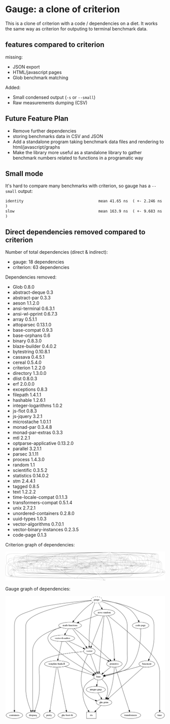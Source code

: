 # Gauge: a clone of criterion

This is a clone of criterion with a code / dependencies on a diet. It works the same way as criterion
for outputing to terminal benchmark data.

## features compared to criterion

missing:

* JSON export
* HTML/javascript pages
* Glob benchmark matching

Added:

* Small condensed output (`-s` or `--small`)
* Raw measurements dumping (CSV)

## Future Feature Plan

* Remove further dependencies
* storing benchmarks data in CSV and JSON
* Add a standalone program taking benchmark data files and rendering to html/javascript/graphs
* Make the library more useful as a standalone library to gather benchmark numbers related to functions in a programatic way

## Small mode

It's hard to compare many benchmarks with criterion, so gauge has a `--small` output:

```
identity                                 mean 41.65 ns  ( +- 2.246 ns  )
slow                                     mean 163.9 ns  ( +- 9.683 ns  )
```

## Direct dependencies removed compared to criterion

Number of total dependencies (direct & indirect):

* gauge: 18 dependencies
* criterion: 63 dependencies

Dependencies removed:

* Glob 0.8.0
* abstract-deque 0.3
* abstract-par 0.3.3
* aeson 1.1.2.0
* ansi-terminal 0.6.3.1
* ansi-wl-pprint 0.6.7.3
* array 0.5.1.1
* attoparsec 0.13.1.0
* base-compat 0.9.3
* base-orphans 0.6
* binary 0.8.3.0
* blaze-builder 0.4.0.2
* bytestring 0.10.8.1
* cassava 0.4.5.1
* cereal 0.5.4.0
* criterion 1.2.2.0
* directory 1.3.0.0
* dlist 0.8.0.3
* erf 2.0.0.0
* exceptions 0.8.3
* filepath 1.4.1.1
* hashable 1.2.6.1
* integer-logarithms 1.0.2
* js-flot 0.8.3
* js-jquery 3.2.1
* microstache 1.0.1.1
* monad-par 0.3.4.8
* monad-par-extras 0.3.3
* mtl 2.2.1
* optparse-applicative 0.13.2.0
* parallel 3.2.1.1
* parsec 3.1.11
* process 1.4.3.0
* random 1.1
* scientific 0.3.5.2
* statistics 0.14.0.2
* stm 2.4.4.1
* tagged 0.8.5
* text 1.2.2.2
* time-locale-compat 0.1.1.3
* transformers-compat 0.5.1.4
* unix 2.7.2.1
* unordered-containers 0.2.8.0
* uuid-types 1.0.3
* vector-algorithms 0.7.0.1
* vector-binary-instances 0.2.3.5
* code-page 0.1.3

Criterion graph of dependencies:

![Criterion](/.README.imgs/criterion.png)

Gauge graph of dependencies:

![Gauge](/.README.imgs/gauge.png)
